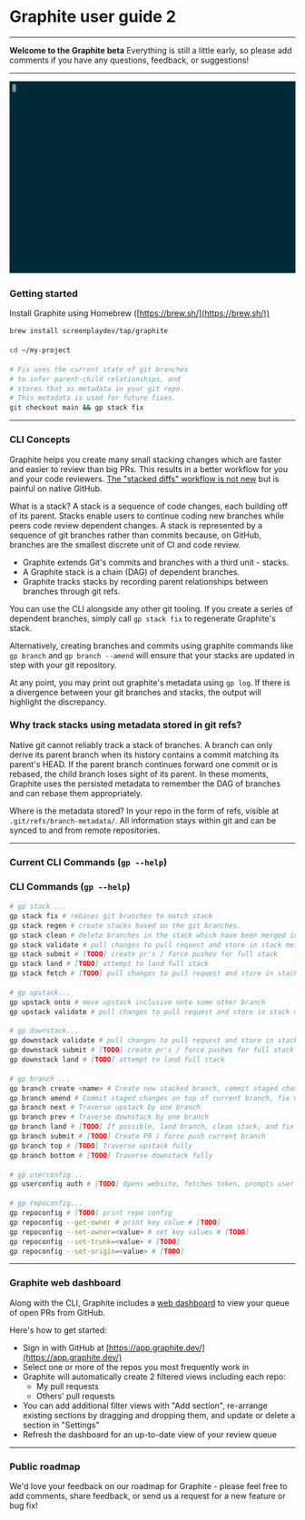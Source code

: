 # Graphite user guide 2

---

**Welcome to the Graphite beta**
Everything is still a little early, so please add comments if you have any questions, feedback, or suggestions!

---

<img src="./demo/full.gif">

### **Getting started**

Install Graphite using Homebrew ([https://brew.sh/](https://brew.sh/))

```bash
brew install screenplaydev/tap/graphite

cd ~/my-project

# Fix uses the current state of git branches
# to infer parent-child relationships, and
# stores that as metadata in your git repo.
# This metadata is used for future fixes.
git checkout main && gp stack fix
```

---

### CLI Concepts

Graphite helps you create many small stacking changes which are faster and easier to review than big PRs. This results in a better workflow for you and your code reviewers. [The "stacked diffs" workflow is not new](https://jg.gg/2018/09/29/stacked-diffs-versus-pull-requests/) but is painful on native GitHub.

What is a stack? A stack is a sequence of code changes, each building off of its parent. Stacks enable users to continue coding new branches while peers code review dependent changes. A stack is represented by a sequence of git branches rather than commits because, on GitHub, branches are the smallest discrete unit of CI and code review.

- Graphite extends Git's commits and branches with a third unit - stacks.
- A Graphite stack is a chain (DAG) of dependent branches.
- Graphite tracks stacks by recording parent relationships between branches through git refs.

You can use the CLI alongside any other git tooling. If you create a series of dependent branches, simply call `gp stack fix` to regenerate Graphite's stack.

Alternatively, creating branches and commits using graphite commands like `gp branch` and `gp branch --amend` will ensure that your stacks are updated in step with your git repository.

At any point, you may print out graphite's metadata using `gp log`. If there is a divergence between your git branches and stacks, the output will highlight the discrepancy.

### Why track stacks using metadata stored in git refs?

Native git cannot reliably track a stack of branches. A branch can only derive its parent branch when its history contains a commit matching its parent's HEAD. If the parent branch continues forward one commit or is rebased, the child branch loses sight of its parent. In these moments, Graphite uses the persisted metadata to remember the DAG of branches and can rebase them appropriately.

Where is the metadata stored? In your repo in the form of refs, visible at `.git/refs/branch-metadata/`. All information stays within git and can be synced to and from remote repositories.

---

### Current CLI Commands (`gp --help`)

### CLI Commands (`gp --help`)

```bash
# gp stack ...
gp stack fix # rebases git branches to match stack
gp stack regen # create stacks based on the git branches.
gp stack clean # delete branches in the stack which have been merged into stack trunk
gp stack validate # pull changes to pull request and store in stack metadata, such as titles
gp stack submit # [TODO] create pr's / force pushes for full stack
gp stack land # [TODO] attempt to land full stack
gp stack fetch # [TODO] pull changes to pull request and store in stack metadata, such as titles

# gp upstack...
gp upstack onto # move upstack inclusive onto some other branch
gp upstack validate # pull changes to pull request and store in stack metadata, such as titles

# gp downstack...
gp downstack validate # pull changes to pull request and store in stack metadata, such as titles
gp downstack submit # [TODO] create pr's / force pushes for full stack
gp downstack land # [TODO] attempt to land full stack

# gp branch ...
gp branch create <name> # Create new stacked branch, commit staged changes changes
gp branch amend # Commit staged changes on top of current branch, fix upstack
gp branch next # Traverse upstack by one branch
gp branch prev # Traverse downstack by one branch
gp branch land # [TODO] If possible, land branch, clean stack, and fix upstack
gp branch submit # [TODO] Create PR / force push current branch
gp branch top # [TODO] Traverse upstack fully
gp branch bottom # [TODO] Traverse downstack fully

# gp userconfig...
gp userconfig auth # [TODO] Opens website, fetches token, prompts user to paste in token

# gp repoconfig...
gp repoconfig # [TODO] print repo config
gp repoconfig --get-owner # print key value # [TODO]
gp repoconfig --set-owner=<value> # set key values # [TODO]
gp repoconfig --set-trunk=<value> # [TODO]
gp repoconfig --set-origin=<value> # [TODO]
```

---

### Graphite web dashboard

Along with the CLI, Graphite includes a [web dashboard](https://app.graphite.dev/) to view your queue of open PRs from GitHub.

Here's how to get started:

- Sign in with GitHub at [https://app.graphite.dev/](https://app.graphite.dev/)
- Select one or more of the repos you most frequently work in
- Graphite will automatically create 2 filtered views including each repo:
  - My pull requests
  - Others' pull requests
- You can add additional filter views with "Add section", re-arrange existing sections by dragging and dropping them, and update or delete a section in "Settings"
- Refresh the dashboard for an up-to-date view of your review queue

---

### Public roadmap

We'd love your feedback on our roadmap for Graphite - please feel free to add comments, share feedback, or send us a request for a new feature or bug fix!
